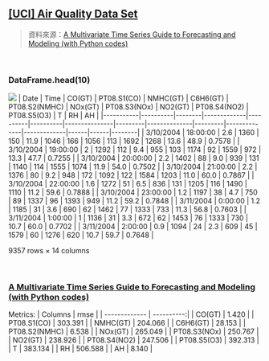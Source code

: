 ## [[UCI] Air Quality Data Set](https://archive.ics.uci.edu/ml/datasets/Air+Quality)
> 資料來源：[A Multivariate Time Series Guide to Forecasting and Modeling (with Python codes)](https://www.analyticsvidhya.com/blog/2018/09/multivariate-time-series-guide-forecasting-modeling-python-codes/)

<br>

### DataFrame.head(10)
![](https://i.imgur.com/VFIcVey.png)
| Date      | Time     | CO(GT) | PT08.S1(CO) | NMHC(GT) | C6H6(GT) | PT08.S2(NMHC) | NOx(GT) | PT08.S3(NOx) | NO2(GT) | PT08.S4(NO2) | PT08.S5(O3) | T    | RH   | AH     |
|-----------|----------|--------|-------------|----------|----------|---------------|---------|--------------|---------|--------------|-------------|------|------|--------|
| 3/10/2004 | 18:00:00 | 2.6    | 1360        | 150      | 11.9     | 1046          | 166     | 1056         | 113     | 1692         | 1268        | 13.6 | 48.9 | 0.7578 |
| 3/10/2004 | 19:00:00 | 2      | 1292        | 112      | 9.4      | 955           | 103     | 1174         | 92      | 1559         | 972         | 13.3 | 47.7 | 0.7255 |
| 3/10/2004 | 20:00:00 | 2.2    | 1402        | 88       | 9.0      | 939           | 131     | 1140         | 114     | 1555         | 1074        | 11.9 | 54.0 | 0.7502 |
| 3/10/2004 | 21:00:00 | 2.2    | 1376        | 80       | 9.2      | 948           | 172     | 1092         | 122     | 1584         | 1203        | 11.0 | 60.0 | 0.7867 |
| 3/10/2004 | 22:00:00 | 1.6    | 1272        | 51       | 6.5      | 836           | 131     | 1205         | 116     | 1490         | 1110        | 11.2 | 59.6 | 0.7888 |
| 3/10/2004 | 23:00:00 | 1.2    | 1197        | 38       | 4.7      | 750           | 89      | 1337         | 96      | 1393         | 949         | 11.2 | 59.2 | 0.7848 |
| 3/11/2004 | 0:00:00  | 1.2    | 1185        | 31       | 3.6      | 690           | 62      | 1462         | 77      | 1333         | 733         | 11.3 | 56.8 | 0.7603 |
| 3/11/2004 | 1:00:00  | 1      | 1136        | 31       | 3.3      | 672           | 62      | 1453         | 76      | 1333         | 730         | 10.7 | 60.0 | 0.7702 |
| 3/11/2004 | 2:00:00  | 0.9    | 1094        | 24       | 2.3      | 609           | 45      | 1579         | 60      | 1276         | 620         | 10.7 | 59.7 | 0.7648 |

9357 rows × 14 columns

<br>

### [A Multivariate Time Series Guide to Forecasting and Modeling (with Python codes)](https://www.analyticsvidhya.com/blog/2018/09/multivariate-time-series-guide-forecasting-modeling-python-codes/)
Metrics:
| Columns       | rmse       |
| ------------- | ----------:|
| CO(GT)        |   1.420 |
| PT08.S1(CO)   | 303.391 |
| NMHC(GT)      | 204.066 |
| C6H6(GT)      |  28.153 |
| PT08.S2(NMHC) |   6.538 |
| NOx(GT)       | 265.049 |
| PT08.S3(NOx)  | 250.767 |
| NO2(GT)       | 238.926 |
| PT08.S4(NO2)  | 247.506 |
| PT08.S5(O3)   | 392.313 |
| T             | 383.134 |
| RH            | 506.588 |
| AH            |   8.140 |

